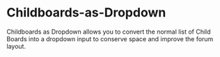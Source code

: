 Childboards-as-Dropdown
=======================

Childboards as Dropdown allows you to convert the normal list of Child Boards into a dropdown input to conserve space and improve the forum layout.